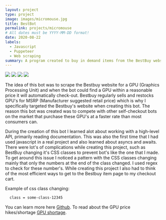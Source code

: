 ```yaml
---
layout: project
type: project
image: images/micromouse.jpg
title: BestBot
permalink: projects/micromouse
# All dates must be YYYY-MM-DD format!
date: 2020-08-22
labels:
  - Javascript
  - Puppeteer
  - Web scraping
summary: A program created to buy in demand items from the BestBuy website.
---
```


<div class="ui small rounded images">
  <img class="ui image" src="../images/micromouse-robot.png">
  <img class="ui image" src="../images/micromouse-robot-2.jpg">
  <img class="ui image" src="../images/micromouse.jpg">
  <img class="ui image" src="../images/micromouse-circuit.png">
</div>

The idea of this bot was to scrape the Bestbuy website for a GPU (Graphics Processing Unit) and when the bot could find a GPU within a reasonable price it will automatically check-out. Bestbuy regularly sells and restocks GPU's for MSRP (Manufacturer suggested retail price) which is why I specifically targeted the Bestbuy's website when creating this bot. The reason this bot was created was to compete with other self-checkout bots on the market that purchase these GPU's at a faster rate than most consumers can. 

During the creation of this bot I learned alot about working with a high-level API, primarily reading documentation. This was also the first time that I had used javascript in a real project and also learned about asyncs and awaits. There were lot's of complications while creating this project, such as BestBuy changing it's CSS classes to prevent bot's like the one that I made. To get around this issue I noticed a pattern with the CSS classes changing mainly that only the numbers at the end of the class changed. I used regex to check for these number's. While creating this project I also had to think of the most efficient ways to get to the Bestbuy item page to my checkout cart. 

Example of css class changing:
```css
  class = some-class-12345
```

You can learn more here [Github](https://github.com/devgav/BestBot).
To read about the GPU price hikes/shortage [GPU shortage](https://www.tomshardware.com/news/gpu-pricing-index).



